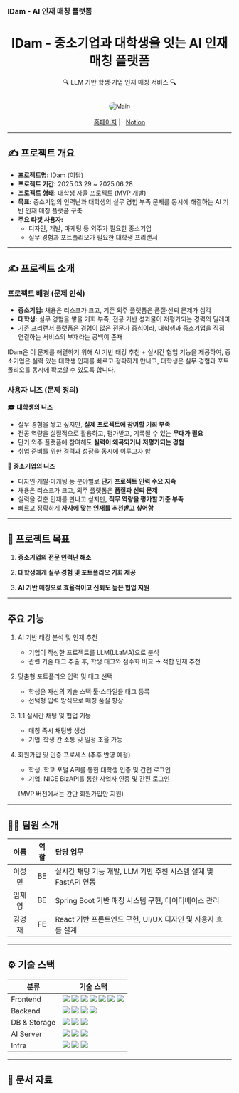 ### IDam - AI 인재 매칭 플랫폼

<div align="center">
  <h1>IDam - 중소기업과 대학생을 잇는 AI 인재 매칭 플랫폼</h1>
  <p>🔍 LLM 기반 학생·기업 인재 매칭 서비스 🔍</p>
</div>

<br/>

<div align="center">
  <img src="https://github.com/user-attachments/assets/efd19a84-8ba2-4a14-ae9d-84188d515adc" alt="Main" style="border-radius: 20px;"/>
</div>

<br/>

<div align="center">
  <a href="https://idam.vercel.app/">홈페이지</a>
    |  
  <a href="https://www.notion.so/1c5b100014dc80ad9842e0775cb23c93">Notion</a>
</div>

---

## ✍️ 프로젝트 개요

- **프로젝트명:** IDam (이담)
- **프로젝트 기간:** 2025.03.29 ~ 2025.06.28
- **프로젝트 형태:** 대학생 자율 프로젝트 (MVP 개발)
- **목표:** 중소기업의 인력난과 대학생의 실무 경험 부족 문제를 동시에 해결하는 AI 기반 인재 매칭 플랫폼 구축
- **주요 타겟 사용자:**
  - 디자인, 개발, 마케팅 등 외주가 필요한 중소기업
  - 실무 경험과 포트폴리오가 필요한 대학생 프리랜서

---

## ✍️ 프로젝트 소개

### 프로젝트 배경 (문제 인식)

- **중소기업:** 채용은 리스크가 크고, 기존 외주 플랫폼은 품질·신뢰 문제가 심각
- **대학생:** 실무 경험을 쌓을 기회 부족, 전공 기반 성과물이 저평가되는 경력의 딜레마
- 기존 프리랜서 플랫폼은 경험이 많은 전문가 중심이라, 대학생과 중소기업을 직접 연결하는 서비스의 부재라는 공백이 존재

IDam은 이 문제를 해결하기 위해 AI 기반 태깅 추천 + 실시간 협업 기능을 제공하여,
중소기업은 실력 있는 대학생 인재를 빠르고 정확하게 만나고,
대학생은 실무 경험과 포트폴리오를 동시에 확보할 수 있도록 합니다.

### 사용자 니즈 (문제 정의)

🎓 **대학생의 니즈**
- 실무 경험을 쌓고 싶지만, **실제 프로젝트에 참여할 기회 부족**
- 전공 역량을 실질적으로 활용하고, 평가받고, 기록될 수 있는 **무대가 필요**
- 단기 외주 플랫폼에 참여해도 **실력이 왜곡되거나 저평가되는 경험**
- 취업 준비를 위한 경력과 성장을 동시에 이루고자 함

🏢 **중소기업의 니즈**
- 디자인·개발·마케팅 등 분야별로 **단기 프로젝트 인력 수요 지속**
- 채용은 리스크가 크고, 외주 플랫폼은 **품질과 신뢰 문제**
- 실력을 갖춘 인재를 만나고 싶지만, **직무 역량을 평가할 기준 부족**
- 빠르고 정확하게 **자사에 맞는 인재를 추천받고 싶어함**

---

## 🚀 프로젝트 목표

1. **중소기업의 전문 인력난 해소**

2. **대학생에게 실무 경험 및 포트폴리오 기회 제공**

3. **AI 기반 매칭으로 효율적이고 신뢰도 높은 협업 지원**

---

<!-- 주요 기능에 서비스 시연 사진 및 부가 설명 덧붙이기 -->

## 주요 기능

1. AI 기반 태깅 분석 및 인재 추천
    - 기업이 작성한 프로젝트를 LLM(LLaMA)으로 분석
    - 관련 기술 태그 추출 후, 학생 태그와 점수화 비교 → 적합 인재 추천

3. 맞춤형 포트폴리오 입력 및 태그 선택
    - 학생은 자신의 기술 스택·툴·스타일을 태그 등록
    - 선택형 입력 방식으로 매칭 품질 향상

4. 1:1 실시간 채팅 및 협업 기능
    - 매칭 즉시 채팅방 생성
    - 기업–학생 간 소통 및 일정 조율 가능

5. 회원가입 및 인증 프로세스 (추후 반영 예정)
    - 학생: 학교 포털 API를 통한 대학생 인증 및 간편 로그인
    - 기업: NICE BizAPI를 통한 사업자 인증 및 간편 로그인
    
    (MVP 버전에서는 간단 회원가입만 지원)

---

## 🧑‍💻 팀원 소개

| **이름**    | **역할**        | **담당 업무**                                                |
|:-----------:|:---------------:|:------------------------------------------------------------|
| 이성민      | BE              | 실시간 채팅 기능 개발, LLM 기반 추천 시스템 설계 및 FastAPI 연동 |
| 임재영      | BE              | Spring Boot 기반 매칭 시스템 구현, 데이터베이스 관리            |
| 김경재      | FE              | React 기반 프론트엔드 구현, UI/UX 디자인 및 사용자 흐름 설계    |

---

## ⚙️ 기술 스택

<table>
  <thead>
    <tr>
      <th>분류</th>
      <th>기술 스택</th>
    </tr>
  </thead>
  <tbody>
    <tr>
      <td>Frontend</td>
      <td>
        <img src="https://img.shields.io/badge/React-61DAFB?style=flat&logo=react&logoColor=white"/>
        <img src="https://img.shields.io/badge/TypeScript-3178C6?style=flat&logo=typescript&logoColor=white"/>
        <img src="https://img.shields.io/badge/Next.js-5b5b5b?style=flat&logo=nextdotjs&logoColor=white"/>
        <img src="https://img.shields.io/badge/Vercel-5b5b5b?style=flat&logo=vercel&logoColor=white"/>
        <img src="https://img.shields.io/badge/FramerMotion-0055FF?style=flat&logo=framer&logoColor=white"/>
        <img src="https://img.shields.io/badge/Zustand-764ABC?style=flat&logo=zustand&logoColor=white"/>
        <img src="https://img.shields.io/badge/STOMP.js-FF6F00?style=flat&logo=stomp.js&logoColor=white"/>
      </td>
    </tr>
    <tr>
      <td>Backend</td>
      <td>
        <img src="https://img.shields.io/badge/Java-007396?style=flat&logo=openjdk&logoColor=white"/>
        <img src="https://img.shields.io/badge/SpringBoot-6DB33F?style=flat&logo=springboot&logoColor=white"/>
        <img src="https://img.shields.io/badge/Spring_Security_+_JWT-6DB33F?style=flat&logo=springsecurity&logoColor=white"/>
        <img src="https://img.shields.io/badge/Spring_WebSocket-6DB33F?style=flat&logo=spring&logoColor=white"/>
      </td>
    </tr>
    <tr>
      <td>DB & Storage</td>
      <td>
        <img src="https://img.shields.io/badge/MySQL-4479A1?style=flat&logo=mysql&logoColor=white"/>
        <img src="https://img.shields.io/badge/Redis-DC382D?style=flat&logo=redis&logoColor=white"/>
        <img src="https://img.shields.io/badge/AWS_S3-569A31?style=flat&logo=amazons3&logoColor=white"/>
      </td>
    </tr>
    <tr>
      <td>AI Server</td>
      <td>
        <img src="https://img.shields.io/badge/FastAPI-009688?style=flat&logo=fastapi&logoColor=white"/>
        <img src="https://img.shields.io/badge/Ngrok-1F1E37?style=flat&logo=ngrok&logoColor=white"/>
        <img src="https://img.shields.io/badge/Ollama-1F1E37?style=flat&logo=ollama&logoColor=white"/>
      </td>
    </tr>
    <tr>
      <td>Infra</td>
      <td>
        <img src="https://img.shields.io/badge/Nginx-009639?style=flat&logo=nginx&logoColor=white"/>
        <img src="https://img.shields.io/badge/Docker-2496ED?style=flat&logo=docker&logoColor=white"/>
        <img src="https://img.shields.io/badge/AWS_EC2-FF9900?style=flat&logo=amazonec2&logoColor=white"/>
      </td>
    </tr>
  </tbody>
</table>

<!-- https://img.shields.io/badge/{배지이름}-{css컬러}?style={스타일}&logo={로고}&logoColor={로고컬러} -->

---

## 📂 문서 자료


